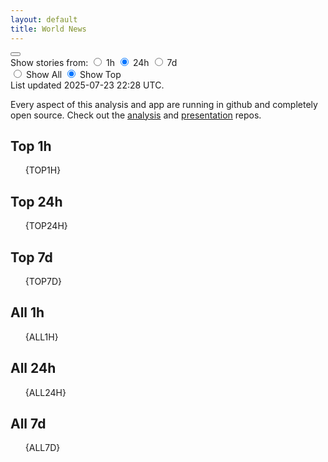 ```yaml
---
layout: default
title: World News
---
```


<div markdown="0">

<div id="controls">
    <!-- a clickable gear button that opens/collapses a div containing controls for the feed -->
    <button class="btn btn-outline-secondary" type="button" data-bs-toggle="collapse" data-bs-target="#controls-collapse" aria-expanded="false" aria-controls="controls-collapse">
        <i class="fas fa-gear"></i>
    </button>
    <div class="collapse" id="controls-collapse">
        <!--- radio buttons for Show stories from 1h, 24h, 1d -->
        <div class="btn-group btn-group-toggle" data-toggle="buttons">
            Show stories from:
            <label class="btn btn-secondary">
                <input type="radio" name="period" id="option1" autocomplete="off"> 1h
            </label>
            <label class="btn btn-secondary active">
                <input type="radio" name="period" id="option2" autocomplete="off" checked> 24h
            </label>
            <label class="btn btn-secondary">
                <input type="radio" name="period" id="option3" autocomplete="off"> 7d
            </label>
        </div>
        <!--- radio buttons for Show All, Show Top -->
        <div class="btn-group btn-group-toggle" data-toggle="buttons">
            <label class="btn btn-secondary">
                <input type="radio" name="view" id="option4" autocomplete="off"> Show All
            </label>
            <label class="btn btn-secondary active">
                <input type="radio" name="view" id="option5" autocomplete="off" checked> Show Top
            </label>
        </div>
    </div>
</div>

<div class="byline small text-muted">List updated <span class="datetime">2025-07-23 22:28 UTC</span>.</div>

<p>Every aspect of this analysis and app are running in github and completely open source.
Check out the <a href="https://github.com/Castro-Media/Analysis">analysis</a> and
<a href="https://github.com/Castro-Media/TopStoryReview.com">presentation</a> repos.</p>
<div id="top1h" class="col-12">
    <h2>Top 1h</h2>
    <ul>
        {TOP1H}
    </ul>
</div>

<div id="top24h" class="col-12">
    <h2>Top 24h</h2>
    <ul>
        {TOP24H}
    </ul>
</div>

<div id="top7d" class="col-12">
    <h2>Top 7d</h2>
    <ul>
        {TOP7D}
    </ul>
</div>

<div id="all1h" class="col-12">
    <h2>All 1h</h2>
    <ul>
        {ALL1H}
    </ul>
</div>

<div id="all24h" class="col-12">
    <h2>All 24h</h2>
    <ul>
        {ALL24H}
    </ul>
</div>

<div id="all7d" class="col-12">
    <h2>All 7d</h2>
    <ul>
        {ALL7D}
    </ul>
</div>
</div>
